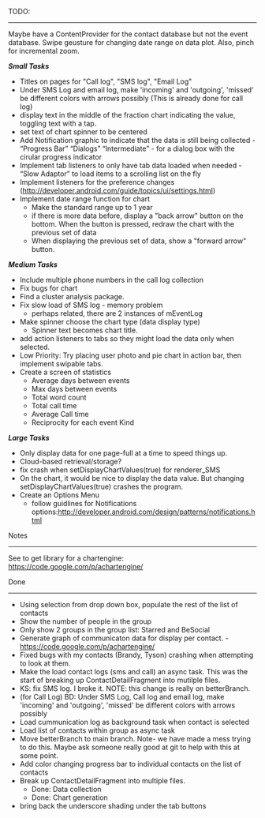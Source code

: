 TODO:
___________________________________________________________________
Maybe have a ContentProvider for the contact database but not the event database.
Swipe geusture for changing date range on data plot. Also, pinch for incremental zoom.

***Small Tasks***

- Titles on pages for "Call log", "SMS log", "Email Log"
- Under SMS Log and email log, make 'incoming' and 'outgoing', 'missed' be different colors with arrows possibly  (This is already done for call log)
- display text in the middle of the fraction chart indicating the value,
      toggling text with a tap.
- set text of chart spinner to be centered
- Add Notification graphic to indicate that the data is still being collected - “Progress Bar” “Dialogs” “Intermediate” - for a dialog box with the cirular progress indicator
- Implement tab listeners to only have tab data loaded when needed - “Slow Adaptor” to load items to a scrolling list on the fly
- Implement listeners for the preference changes (http://developer.android.com/guide/topics/ui/settings.html)
- Implement date range function for chart
    - Make the standard range up to 1 year
    - if there is more data before, display a "back arrow" button on the bottom.
        When the button is pressed, redraw the chart with the previous set of data
    - When displaying the previous set of data, show a "forward arrow" button.

***Medium Tasks***
- Include multiple phone numbers in the call log collection
- Fix bugs for chart
- Find a cluster analysis package.
- Fix slow load of SMS log - memory problem
    - perhaps related, there are 2 instances of mEventLog
- Make spinner choose the chart type (data display type)
    - Spinner text becomes chart title.
- add action listeners to tabs so they might load the data only when selected.
-  Low Priority: Try placing user photo and pie chart in action bar, then implement swipable tabs.
- Create a screen of statistics
    - Average days between events
    - Max days between events
    - Total word count
    - Total call time
    - Average Call time
    - Reciprocity for each event Kind

***Large Tasks***
- Only display data for one page-full at a time to speed things up.
- Cloud-based retrieval/storage?
- fix crash when setDisplayChartValues(true) for renderer_SMS
- On the chart, it would be nice to display the data value.  But changing setDisplayChartValues(true)  crashes the program.
- Create an Options Menu
    - follow guidlines for Notifications options:http://developer.android.com/design/patterns/notifications.html


Notes
___________________________________________________________________
See to get library for a chartengine: https://code.google.com/p/achartengine/


Done
___________________________________________________________________
- Using selection from drop down box, populate the rest of the list of contacts
- Show the number of people in the group
- Only show 2 groups in the group list: Starred and BeSocial
- Generate graph of communicaton data for display per contact.
        - https://code.google.com/p/achartengine/
- Fixed bugs with my contacts (Brandy, Tyson) crashing when attempting to look at them.
- Make the load contact logs (sms and call) an async task.  This was the start of breaking up ContactDetailFragment into mutilple files.
- KS: fix SMS log.  I broke it. NOTE: this change is really on betterBranch.
- (for Call Log) BD: Under SMS Log, Call log and email log, make 'incoming' and 'outgoing', 'missed' be different colors with arrows possibly
- Load cummunication log as background task when contact is selected
- Load list of contacts within group as async task
- Move betterBranch to main branch.  Note- we have made a mess trying to do this.  Maybe ask someone really good at git to help with this at some point.
- Add color changing progress bar to individual contacts on the list of contacts
- Break up ContactDetailFragment into multiple files.
    - Done: Data collection
    - Done: Chart generation
- bring back the underscore shading under the tab buttons